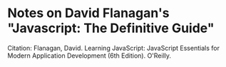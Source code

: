 # Notes on David Flanagan's "Javascript: The Definitive Guide"

Citation: Flanagan, David. Learning JavaScript: JavaScript Essentials for Modern Application Development (6th Edition). O'Reilly.